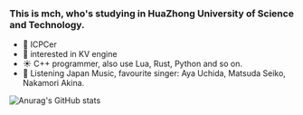 ### This is mch, who's studying in HuaZhong University of Science and Technology.

- :blue_heart: ICPCer
- :purple_heart: interested in KV engine
- :sunny: C++ programmer, also use Lua, Rust, Python and so on.
- :yellow_heart: Listening Japan Music, favourite singer: Aya Uchida, Matsuda Seiko, Nakamori Akina. 

![Anurag's GitHub stats](https://github-readme-stats.vercel.app/api?username=sohardforaname&show_icons=true&theme=synthwave)
